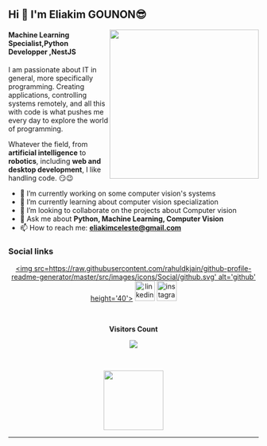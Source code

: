 ## Hi  👋 I'm Eliakim GOUNON😎

<img align="right"  src='https://github.com/princeGedeon/ML-For-Beginners/blob/main/1-Introduction/1-intro-to-ML/images/ai-ml-ds.png' width='300'>

#### Machine Learning Specialist,Python Developper ,NestJS

I am passionate about IT in general, more specifically programming. Creating applications, controlling systems remotely, and all this with code is what pushes me every day to explore the world of programming.

Whatever the field, from **artificial intelligence** to **robotics**, including **web and desktop development**, I like handling code. 😏😉

- 🔭 I’m currently working on some computer vision's systems
- 🌱 I’m currently learning about computer vision specialization
- 👯 I’m looking to collaborate on the projects about Computer vision
- 💬 Ask me about **Python, Machine Learning, Computer Vision**
- 📫 How to reach me: **eliakimceleste@gmail.com**


<!-- START NEW SECTION -->
### <p align="centre"><b>Social links</b></p>
<div align="center">

[<img src=https://raw.githubusercontent.com/rahuldkjain/github-profile-readme-generator/master/src/images/icons/Social/github.svg' alt='github' height='40'>](https://github.com/eliakimceleste)  [<img src='https://raw.githubusercontent.com/rahuldkjain/github-profile-readme-generator/master/src/images/icons/Social/linkedin.svg' alt='linkedin' height='40'>](https://www.linkedin.com/in/eliakimceleste/)  [<img src='https://raw.githubusercontent.com/rahuldkjain/github-profile-readme-generator/master/src/images/icons/Social/instagram.svg' alt='instagram' height='40'>](https://www.instagram.com/eliakim_celeste/?hl=fr/)  
</div>

<!-- START NEW SECTION -->
<div align="center">
<br><p align="centre"><b>Visitors Count</b></p>  
<p align="center"><img align="center" src="https://profile-counter.glitch.me/{eliakimceleste}/count.svg" /></p> 
<br></div>




<p align="center">
<!-- <img align="" height='120px' src="https://github.com/aryashah2k/aryashah2k/blob/main/assets/Geometric%20White.gif" /> -->
 <img align="" height='120px' src="https://raw.githubusercontent.com/rodrigograca31/rodrigograca31/master/matrix.svg" />
<!--  <img align="" height='120px' src="https://github.com/aryashah2k/aryashah2k/blob/main/assets/Geometric%20White.gif" /> -->
</p>
<hr>

<!--
**eliakimceleste/eliakimceleste** is a ✨ _special_ ✨ repository because its `README.md` (this file) appears on your GitHub profile.

Here are some ideas to get you started:

- 🔭 I’m currently working on ...
- 🌱 I’m currently learning ...
- 👯 I’m looking to collaborate on ...
- 🤔 I’m looking for help with ...
- 💬 Ask me about ...
- 📫 How to reach me: ...
- 😄 Pronouns: ...
- ⚡ Fun fact: ...
-->
